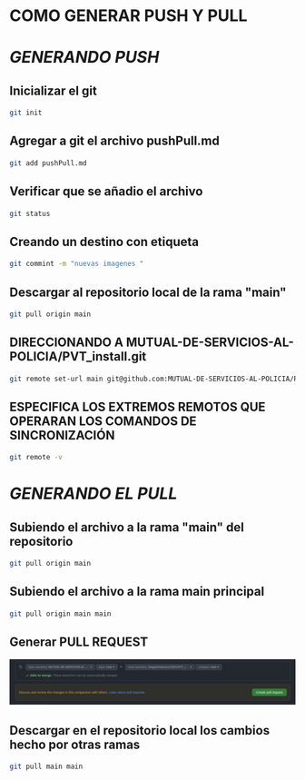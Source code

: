 # COMO GENERAR PUSH Y PULL
  
# _GENERANDO PUSH_

## Inicializar el git
```sh
git init
 ```

## Agregar a git el archivo pushPull.md
```sh 
git add pushPull.md
```

## Verificar que se añadio el archivo
```sh
git status
``` 

## Creando un destino con etiqueta
```sh
git commint -m "nuevas imagenes "
```

## Descargar al repositorio local de la rama "main" 
```sh
git pull origin main
```

   
## DIRECCIONANDO A MUTUAL-DE-SERVICIOS-AL-POLICIA/PVT_install.git
```sh
git remote set-url main git@github.com:MUTUAL-DE-SERVICIOS-AL-POLICIA/PVT_install.git
```


## ESPECIFICA LOS EXTREMOS REMOTOS QUE OPERARAN LOS COMANDOS DE SINCRONIZACIÓN
```sh
git remote -v
```

# _GENERANDO EL PULL_
## Subiendo el archivo a la rama "main" del repositorio
```sh
git pull origin main
``` 

## Subiendo el archivo a la rama main principal
```sh
git pull origin main main
``` 


## Generar PULL REQUEST

![](https://github.com/DiegooGutierrez123321/PVT_install/blob/main/Screenshot_Install/Captura%20de%20pantalla%20de%202021-04-07%2011-35-52.png?raw=true)

## Descargar en el repositorio local los cambios hecho por otras ramas
```sh
git pull main main
``` 
